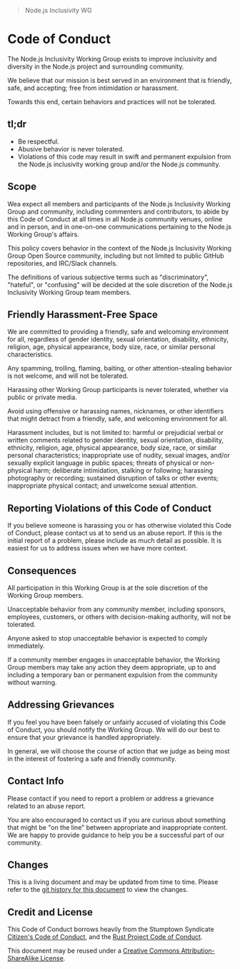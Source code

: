 > Node.js Inclusivity WG
# Code of Conduct

The Node.js Inclusivity Working Group exists to improve inclusivity
and diversity in the Node.js project and surrounding community.

We believe that our mission is best served in an environment that is
friendly, safe, and accepting; free from intimidation or harassment.

Towards this end, certain behaviors and practices will not be
tolerated.

## tl;dr

* Be respectful.
* Abusive behavior is never tolerated.
* Violations of this code may result in swift and permanent expulsion
  from the Node.js inclusivity working group and/or the Node.js
  community.

## Scope

Wea expect all members and participants of the Node.js Inclusivity
Working Group and community, including commenters and contributors, to
abide by this Code of Conduct at all times in all Node.js community
venues, online and in person, and in one-on-one communications
pertaining to the Node.js Working Group's  affairs.

This policy covers behavior in the context of the Node.js Inclusivity
Working Group Open Source community, including but not limited to public
GitHub repositories, and IRC/Slack channels.

The definitions of various subjective terms such as "discriminatory",
"hateful", or "confusing" will be decided at the sole discretion of
the Node.js Inclusivity Working Group team members.

## Friendly Harassment-Free Space

We are committed to providing a friendly, safe and welcoming
environment for all, regardless of gender identity, sexual
orientation, disability, ethnicity, religion, age, physical
appearance, body size, race, or similar personal characteristics.

Any spamming, trolling, flaming, baiting, or other attention-stealing
behavior is not welcome, and will not be tolerated.

Harassing other Working Group participants is never tolerated, whether
via public or private media.

Avoid using offensive or harassing names, nicknames, or other
identifiers that might detract from a friendly, safe, and welcoming
environment for all.

Harassment includes, but is not limited to: harmful or prejudicial
verbal or written comments related to gender identity, sexual
orientation, disability, ethnicity, religion, age, physical
appearance, body size, race, or similar personal characteristics;
inappropriate use of nudity, sexual images, and/or sexually explicit
language in public spaces; threats of physical or non-physical harm;
deliberate intimidation, stalking or following; harassing photography
or recording; sustained disruption of talks or other events;
inappropriate physical contact; and unwelcome sexual attention.

## Reporting Violations of this Code of Conduct

If you believe someone is harassing you or has otherwise violated this
Code of Conduct, please contact us at <??????????> to send us an
abuse report.  If this is the initial report of a problem, please
include as much detail as possible. It is easiest for us to address
issues when we have more context.

## Consequences

All participation in this Working Group is at the sole discretion of
the Working Group members.

Unacceptable behavior from any community member, including sponsors,
employees, customers, or others with decision-making authority, will
not be tolerated.

Anyone asked to stop unacceptable behavior is expected to comply
immediately.

If a community member engages in unacceptable behavior, the Working
Group members may take any action they deem appropriate, up to and
including a temporary ban or permanent expulsion from the community
without warning.

## Addressing Grievances

If you feel you have been falsely or unfairly accused of violating
this Code of Conduct, you should notify the Working Group.  We will
do our best to ensure that your grievance is handled appropriately.

In general, we will choose the course of action that we judge as being
most in the interest of fostering a safe and friendly community.

## Contact Info

Please contact <?????????> if you need to report a problem or
address a grievance related to an abuse report.

You are also encouraged to contact us if you are curious about
something that might be "on the line" between appropriate and
inappropriate content.  We are happy to provide guidance to help you
be a successful part of our community.

## Changes

This is a living document and may be updated from time to time.
Please refer to the [git history for this
document](https://github.com/node/inclusivity/commits/master/CODE_OF_CONDUCT.md)
to view the changes.

## Credit and License

This Code of Conduct borrows heavily from the Stumptown Syndicate
[Citizen's Code of Conduct](http://citizencodeofconduct.org/), and the
[Rust Project Code of
Conduct](https://www.rust-lang.org/conduct.html).

This document may be reused under a [Creative Commons
Attribution-ShareAlike
License](https://creativecommons.org/licenses/by-sa/4.0/).
